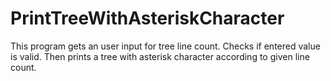 # PrintTreeWithAsteriskCharacter

This program gets an user input for tree line count. Checks if entered value is valid. Then prints a tree with asterisk character according to given line count.
